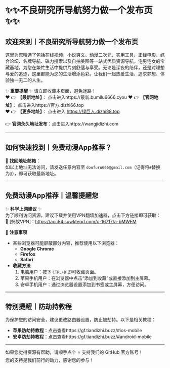 # :sparkles::sparkles:不良研究所导航努力做一个发布页:sparkles::sparkles:

## 欢迎来到丨**不良研究所导航努力做一个发布页**

这里为您精选了包括在线视频、小说爽文、动漫二次元、实用工具、正经电影、综合论坛、名牌导航、磁力搜索以及自拍美图等一站式优质资源导航。宅男宅女的宝藏基地，为您在繁忙生活中提供片刻舒适与享受。无论是深夜的陪伴，还是对理想与爱的追逐，这里都能为您的生活增添色彩。让我们一起热爱生活、追求梦想、体验独一无二的人生。

✨ **重要提醒** ✨ 请立即收藏本页面，避免迷路！  
❤️ 👉 **【最新地址】**： 点击进入https://最新.bumilu6666.cyou
❤️ 👉 **【官网地址】**： 点击进入https://官方.dizhi66.top  
❤️ 👉 **【更多地址】**： 点击进入 https://绿巨人.dizhi88.top

👉 **官网永久地址发布**：点击进入https://wangjidizhi.com

---

## **如何快速找到丨免费动漫App推荐？**

📧 **找回地址邮箱**：  
如以上地址无法访问，请发送任意内容至 `doufuru666@gmail.com`（记得将`#`替换为`@`），即可获取最新地址。

---

## **免费动漫App推荐丨温馨提醒您**

✨ **科学上网建议** ✨  
为了顺利访问资源，建议下载并使用VPN翻墙加速器，点击下方链接即可获取：  
🔗 [蚂蚁VPN]：https://acc54.suwkteqd.com/c-16717/a-bMWFM

📌 **注意事项**  
- 某些浏览器可能屏蔽部分内容，推荐使用以下浏览器：  
  - **Google Chrome**  
  - **Firefox**  
  - **Safari**  
- **收藏方法**  
  1. 电脑用户：按下 `CTRL+D` 即可收藏页面。  
  2. 苹果手机用户：在浏览器中点击“添加到收藏”或直接添加到主屏幕。  
  3. 安卓手机用户：通过浏览器设置添加到书签或主屏幕，方便访问。

---

## **特别提醒丨防劫持教程**

为保护您的访问安全，建议更改路由器设置，防止被劫持。以下是相关教程：  
- **苹果防劫持教程**：点击查看https://gf.tiandizhi.buzz/#ios-mobile 
- **安卓防劫持教程**：点击查看https://gf.tiandizhi.buzz/#android-mobile 

---

如果您觉得资源有帮助，请顺手点个 ⭐️ 支持我们的 GitHub 官方账号！  
您的支持是我们前行的动力，感谢您的参与！
